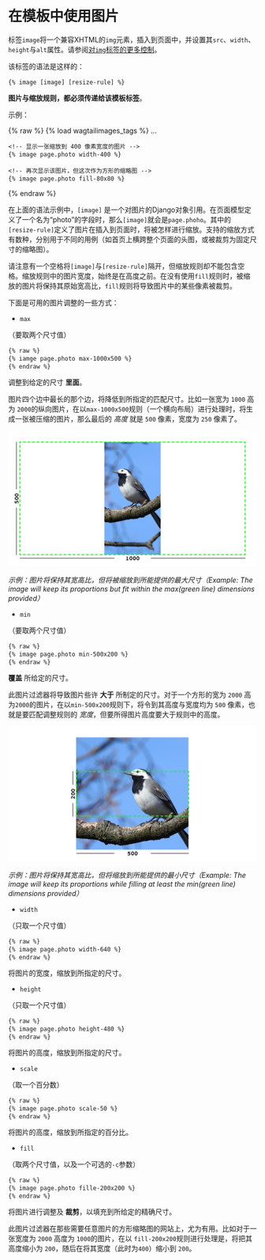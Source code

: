 # 在模板中使用图片

标签`image`将一个兼容XHTML的`img`元素，插入到页面中，并设置其`src`、`width`、`height`与`alt`属性。请参阅[对`img`标签的更多控制](#image-tag-alt)。

该标签的语法是这样的：

    {% image [image] [resize-rule] %}

**图片与缩放规则，都必须传递给该模板标签**。

示例：

{% raw %}
    {% load wagtailimages_tags %}
    ...

    <!-- 显示一张缩放到 400 像素宽度的图片 -->
    {% image page.photo width-400 %}

    <!-- 再次显示该图片，但这次作为方形的缩略图 -->
    {% image page.photo fill-80x80 %}
{% endraw %}

在上面的语法示例中，`[image]` 是一个对图片的Django对象引用。在页面模型定义了一个名为“photo”的字段时，那么`[image]`就会是`page.phoho`。其中的`[resize-rule]`定义了图片在插入到页面时，将被怎样进行缩放。支持的缩放方式有数种，分别用于不同的用例（如首页上横跨整个页面的头图，或被裁剪为固定尺寸的缩略图）。

请注意有一个空格将`[image]`与`[resize-rule]`隔开，但缩放规则却不能包含空格。缩放规则中的图片宽度，始终是在高度之前。在没有使用`fill`规则时，被缩放的图片将保持其原始宽高比，`fill`规则将导致图片中的某些像素被裁剪。

下面是可用的图片调整的一些方式：

+ `max`
    
（要取两个尺寸值）

    {% raw %}
    {% iamge page.photo max-1000x500 %}
    {% endraw %}


调整到给定的尺寸 **里面**。

图片四个边中最长的那个边，将降低到所指定的匹配尺寸。比如一张宽为 `1000` 高为 `2000`的纵向图片，在以`max-1000x500`规则（一个横向布局）进行处理时，将生成一张被压缩的图片，那么最后的 *高度* 就是 `500` 像素，宽度为 `250` 像素了。

![图片的 `max` 过滤器](images/image_filter_max.png)

*示例：图片将保持其宽高比，但将被缩放到所能提供的最大尺寸（Example: The image will keep its proportions but fit within the max(green line) dimensions provided）*


+ `min`

（要取两个尺寸值）

    {% raw %}
    {% image page.photo min-500x200 %}
    {% endraw %}

**覆盖** 所给定的尺寸。

此图片过滤器将导致图片些许 **大于** 所制定的尺寸。对于一个方形的宽为 `2000` 高为`2000`的图片，在以`min-500x200`规则下，将令到其高度与宽度均为 `500` 像素，也就是要匹配调整规则的 *宽度*，但要所得图片高度要大于规则中的高度。

![图片过滤器 `min`](images/image_filter_min.png)

*示例：图片将保持其宽高比，但将缩放到所能提供的最小尺寸（Example: The image will keep its proportions while filling at least the min(green line) dimensions provided）*

+ `width`
    
（只取一个尺寸值）

    {% raw %}
    {% image page.photo width-640 %}
    {% endraw %}

将图片的宽度，缩放到所指定的尺寸。

+ `height`

（只取一个尺寸值）

    {% raw %}
    {% image page.photo height-480 %}
    {% endraw %}

将图片的高度，缩放到所指定的尺寸。

+ `scale`

（取一个百分数）

    {% raw %}
    {% image page.photo scale-50 %}
    {% endraw %}

将图片的高度，缩放到所指定的百分比。

+ `fill`

（取两个尺寸值，以及一个可选的`-c`参数）

    {% raw %}
    {% image page.photo fille-200x200 %}
    {% endraw %}

将图片进行调整及 **裁剪**，以填充到所给定的精确尺寸。

此图片过滤器在那些需要任意图片的方形缩略图的网站上，尤为有用。比如对于一张宽度为 `2000` 高度为 `1000`的图片，在以 `fill-200x200`规则进行处理是，将把其高度缩小为 `200`，随后在将其宽度（此时为`400`）缩小到 `200`。


